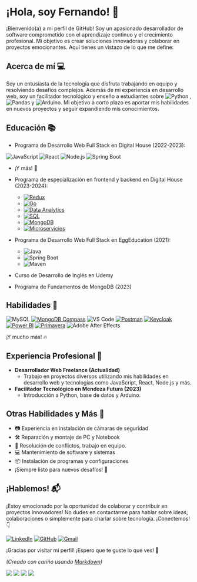 # ¡Hola, soy Fernando! 👋

¡Bienvenido(a) a mi perfil de GitHub! Soy un apasionado desarrollador de software comprometido con el aprendizaje continuo y el crecimiento profesional. Mi objetivo es crear soluciones innovadoras y colaborar en proyectos emocionantes. Aquí tienes un vistazo de lo que me define:

## Acerca de mí 💻

Soy un entusiasta de la tecnología que disfruta trabajando en equipo y resolviendo desafíos complejos. Además de mi experiencia en desarrollo web, soy un facilitador tecnológico y enseño a estudiantes sobre ![Python](https://img.shields.io/badge/-Python-blue) , ![Pandas](https://img.shields.io/badge/-Pandas-lightgrey) y ![Arduino](https://img.shields.io/badge/-Arduino-lightgrey). Mi objetivo a corto plazo es aportar mis habilidades en nuevos proyectos y seguir expandiendo mis conocimientos.

## Educación 📚

- Programa de Desarrollo Web Full Stack en Digital House (2022-2023):
  
![JavaScript](https://img.shields.io/badge/-JavaScript-black?logo=javascript&logoColor=white)
![React](https://img.shields.io/badge/-React-black?logo=react&logoColor=white)
![Node.js](https://img.shields.io/badge/-Node.js-black?logo=node.js&logoColor=white)
![Spring Boot](https://img.shields.io/badge/-Spring%20Boot-black?logo=spring&logoColor=white)
  - ¡Y más! 🚀

- Programa de especialización en frontend y backend en Digital House (2023-2024):
  
  - [![Redux](https://img.shields.io/badge/-Redux-black?logo=redux&logoColor=white)](https://redux.js.org/)
  - [![Go](https://img.shields.io/badge/-Go-black?logo=go&logoColor=white)](https://golang.org/)
  - [![Data Analytics](https://img.shields.io/badge/-Data%20Analytics-black?logo=dataanalytics&logoColor=white)](https://en.wikipedia.org/wiki/Data_analysis)
  - [![SQL](https://img.shields.io/badge/-SQL-black?logo=mysql&logoColor=white)](https://en.wikipedia.org/wiki/SQL)
  - [![MongoDB](https://img.shields.io/badge/-MongoDB-black?logo=mongodb&logoColor=white)](https://www.mongodb.com/)
  - [![Microservicios](https://img.shields.io/badge/-Microservicios-black&logoColor=white)](https://en.wikipedia.org/wiki/Microservices)
  
    
- Programa de Desarrollo Web Full Stack en EggEducation (2021):
  
  - ![Java](https://img.shields.io/badge/-Java-black?logo=java&logoColor=white)
  - ![Spring Boot](https://img.shields.io/badge/-Spring%20Boot-black?logo=spring&logoColor=white)
  - ![Maven](https://img.shields.io/badge/-Maven-black?logo=apache-maven&logoColor=white)
    
- Curso de Desarrollo de Inglés en Udemy
- Programa de Fundamentos de MongoDB (2023)

## Habilidades 🚀

![MySQL](https://img.shields.io/badge/-MySQL-black?logo=mysql&logoColor=white)
[![MongoDB Compass](https://img.shields.io/badge/-MongoCompass-black?logo=mongodb-compas&logoColor=white)](https://www.mongodb.com/products/compass)
![VS Code](https://img.shields.io/badge/-VS%20Code-black?logo=visual-studio-code&logoColor=white)
[![Postman](https://img.shields.io/badge/-Postman-black?logo=postman&logoColor=white)](https://www.postman.com/)
[![Keycloak](https://img.shields.io/badge/-Keycloak-black?logo=keycloak&logoColor=white)](https://www.keycloak.org/)
[![Power BI](https://img.shields.io/badge/-Power%20BI-black?logo=powerbi&logoColor=white)](https://powerbi.microsoft.com/)
[![Primavera](https://img.shields.io/badge/-Primavera-black?logo=oracle&logoColor=white)](https://www.oracle.com/primavera/)
![Adobe After Effects](https://img.shields.io/badge/-After%20Effects-black?logo=adobe-after-effects&logoColor=white)

¡Y mucho más! 🔥

## Experiencia Profesional 💼

- **Desarrollador Web Freelance (Actualidad)**
  - Trabajo en proyectos diversos utilizando mis habilidades en desarrollo web y tecnologías como JavaScript, React, Node.js y más.
- **Facilitador Tecnológico en Mendoza Futura (2023)**
  - Introducción a Python, base de datos y Arduino.

## Otras Habilidades y Más 🌟

- 📷 Experiencia en instalación de cámaras de seguridad
- 🛠️ Reparación y montaje de PC y Notebook
- 💬 Resolución de conflictos, trabajo en equipo.
- 💻 Mantenimiento de software y sistemas
- 📦 Instalación de programas y configuraciones
- ¡Siempre listo para nuevos desafíos! 💪


## ¡Hablemos! 📬

¡Estoy emocionado por la oportunidad de colaborar y contribuir en proyectos innovadores! No dudes en contactarme para hablar sobre ideas, colaboraciones o simplemente para charlar sobre tecnología. ¡Conectemos! 👇

[![LinkedIn](https://img.shields.io/badge/-LinkedIn-blue?logo=linkedin)](https://www.linkedin.com/in/fernando-del-pozzi-9114b790/)
[![GitHub](https://img.shields.io/badge/-GitHub-black?logo=github)](https://github.com/fernandoDelPo)
[![Gmail](https://img.shields.io/badge/-Gmail-white?logo=gmail)](mailto:fernandodelpozzi@gmail.com)


¡Gracias por visitar mi perfil! ¡Espero que te guste lo que ves! 🚀

_(Creado con cariño usando [Markdown](https://www.markdownguide.org/))_



![](https://komarev.com/ghpvc/?username=fernandoDelPo)
![](https://komarev.com/ghpvc/?username=your-github-username&color=green)
![](https://komarev.com/ghpvc/?username=your-github-username&color=dc143c)
![](https://komarev.com/ghpvc/?username=your-github-username&style=for-the-badge)
